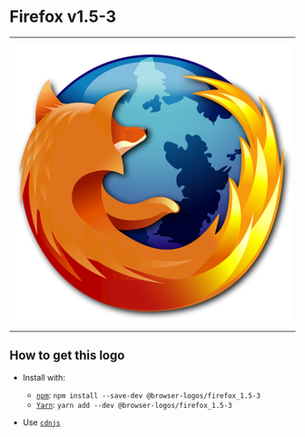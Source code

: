 # Firefox v1.5-3

<table>
    <tbody>
        <tr>
            <td height="512px" width="512px">
                <a href="./"><img width="500px" src="firefox_1.5-3_512x512.png" alt="Firefox v1.5-3 browser logo"></a>
            </td>
        <tr>
    </tbody>
</table>


## How to get this logo

* Install with:

  * [`npm`](https://www.npmjs.com/): `npm install --save-dev @browser-logos/firefox_1.5-3`
  * [`Yarn`](https://yarnpkg.com/): `yarn add --dev @browser-logos/firefox_1.5-3`

* Use [`cdnjs`](https://cdnjs.com/libraries/browser-logos)
